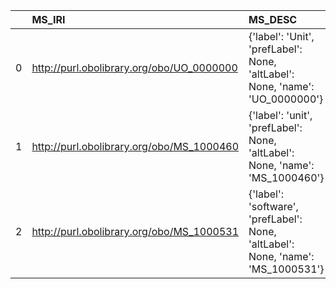 |    | MS_IRI                                    | MS_DESC                                                                          | OSMO_IRI                                               | OSMO_DESC            | OSMO_DEF   |
|---:|:------------------------------------------|:---------------------------------------------------------------------------------|:-------------------------------------------------------|:---------------------|:-----------|
|  0 | http://purl.obolibrary.org/obo/UO_0000000 | {'label': 'Unit', 'prefLabel': None, 'altLabel': None, 'name': 'UO_0000000'}     | https://purl.vimmp.eu/semantics/vivo/vivo.ttl#unit     | {'name': 'Unit'}     | []         |
|  1 | http://purl.obolibrary.org/obo/MS_1000460 | {'label': 'unit', 'prefLabel': None, 'altLabel': None, 'name': 'MS_1000460'}     | https://purl.vimmp.eu/semantics/vivo/vivo.ttl#unit     | {'name': 'unit'}     | []         |
|  2 | http://purl.obolibrary.org/obo/MS_1000531 | {'label': 'software', 'prefLabel': None, 'altLabel': None, 'name': 'MS_1000531'} | https://purl.vimmp.eu/semantics/osmo/osmo.ttl#software | {'name': 'software'} | []         |
